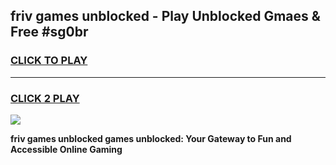 
## friv games unblocked - Play Unblocked Gmaes & Free #sg0br
<h3>
<a href="https://news.freeplayer.one?title=friv_games_unblocked&ref=03M">CLICK TO PLAY</a></h3>
<hr>

<h3>
<a href="https://news.freeplayer.one?title=friv_games_unblocked&ref=03M">CLICK 2 PLAY</a>
  
</h3>

<a href="https://news.freeplayer.one?title=friv_games_unblocked&ref=03M"><img src="https://clearcache.store/games.png"></a>


**friv games unblocked games unblocked: Your Gateway to Fun and Accessible Online Gaming**
